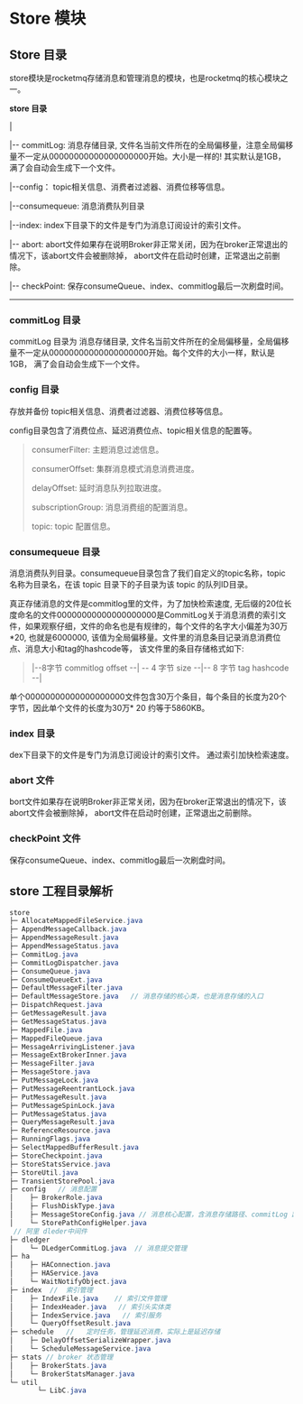 # Store 模块

## Store 目录

 store模块是rocketmq存储消息和管理消息的模块，也是rocketmq的核心模块之一。

**store 目录**

|

|-- commitLog: 消息存储目录, 文件名当前文件所在的全局偏移量，注意全局偏移量不一定从00000000000000000000开始。大小是一样的! 其实默认是1GB， 满了会自动会生成下一个文件。

|--config： topic相关信息、消费者过滤器、消费位移等信息。

|--consumequeue:  消息消费队列目录

|--index: index下目录下的文件是专门为消息订阅设计的索引文件。

|-- abort:  abort文件如果存在说明Broker非正常关闭，因为在broker正常退出的情况下，该abort文件会被删除掉， abort文件在启动时创建，正常退出之前删除。

|-- checkPoint: 保存consumeQueue、index、commitlog最后一次刷盘时间。

****

### commitLog 目录

commitLog 目录为 消息存储目录, 文件名当前文件所在的全局偏移量，全局偏移量不一定从00000000000000000000开始。每个文件的大小一样，默认是1GB， 满了会自动会生成下一个文件。

### config 目录

存放并备份 topic相关信息、消费者过滤器、消费位移等信息。

config目录包含了消费位点、延迟消费位点、topic相关信息的配置等。

>consumerFilter: 主题消息过滤信息。
>
>consumerOffset: 集群消息模式消息消费进度。
>
>delayOffset: 延时消息队列拉取进度。
>
>subscriptionGroup: 消息消费组的配置消息。
>
>topic: topic 配置信息。



### consumequeue 目录

 消息消费队列目录。consumequeue目录包含了我们自定义的topic名称，topic 名称为目录名，在该 topic 目录下的子目录为该 topic 的队列ID目录。

真正存储消息的文件是commitlog里的文件，为了加快检索速度, 无后缀的20位长度命名的文件00000000000000000000是CommitLog关于消息消费的索引文件，如果观察仔细，文件的命名也是有规律的，每个文件的名字大小偏差为30万*20, 也就是6000000, 该值为全局偏移量。文件里的消息条目记录消息消费位点、消息大小和tag的hashcode等， 该文件里的条目存储格式如下:

>   |--8字节 commitlog offset --| -- 4 字节 size --|-- 8 字节 tag hashcode --|

单个00000000000000000000文件包含30万个条目，每个条目的长度为20个字节，因此单个文件的长度为30万* 20 约等于5860KB。

### index 目录

dex下目录下的文件是专门为消息订阅设计的索引文件。 通过索引加快检索速度。

### abort 文件

bort文件如果存在说明Broker非正常关闭，因为在broker正常退出的情况下，该abort文件会被删除掉， abort文件在启动时创建，正常退出之前删除。

### checkPoint 文件

保存consumeQueue、index、commitlog最后一次刷盘时间。



## store 工程目录解析

```java
store
├─ AllocateMappedFileService.java
├─ AppendMessageCallback.java
├─ AppendMessageResult.java
├─ AppendMessageStatus.java
├─ CommitLog.java
├─ CommitLogDispatcher.java
├─ ConsumeQueue.java
├─ ConsumeQueueExt.java
├─ DefaultMessageFilter.java
├─ DefaultMessageStore.java   // 消息存储的核心类，也是消息存储的入口
├─ DispatchRequest.java
├─ GetMessageResult.java
├─ GetMessageStatus.java
├─ MappedFile.java
├─ MappedFileQueue.java
├─ MessageArrivingListener.java
├─ MessageExtBrokerInner.java
├─ MessageFilter.java
├─ MessageStore.java
├─ PutMessageLock.java
├─ PutMessageReentrantLock.java
├─ PutMessageResult.java
├─ PutMessageSpinLock.java
├─ PutMessageStatus.java
├─ QueryMessageResult.java
├─ ReferenceResource.java
├─ RunningFlags.java
├─ SelectMappedBufferResult.java
├─ StoreCheckpoint.java
├─ StoreStatsService.java
├─ StoreUtil.java
├─ TransientStorePool.java
├─ config   // 消息配置
│    ├─ BrokerRole.java
│    ├─ FlushDiskType.java
│    ├─ MessageStoreConfig.java // 消息核心配置，含消息存储路径、commitLog 路径、commitFile大小(默认1G)、每个队列大小(默认300000*20, 约等于5860KB)
│    └─ StorePathConfigHelper.java
 // 阿里 dleder中间件 
├─ dledger
│    └─ DLedgerCommitLog.java  // 消息提交管理
├─ ha
│    ├─ HAConnection.java
│    ├─ HAService.java
│    └─ WaitNotifyObject.java
├─ index  //  索引管理
│    ├─ IndexFile.java    // 索引文件管理
│    ├─ IndexHeader.java   // 索引头实体类
│    ├─ IndexService.java   // 索引服务
│    └─ QueryOffsetResult.java
├─ schedule   //   定时任务，管理延迟消费，实际上是延迟存储
│    ├─ DelayOffsetSerializeWrapper.java
│    └─ ScheduleMessageService.java
├─ stats // broker 状态管理
│    ├─ BrokerStats.java
│    └─ BrokerStatsManager.java
└─ util
       └─ LibC.java
```

